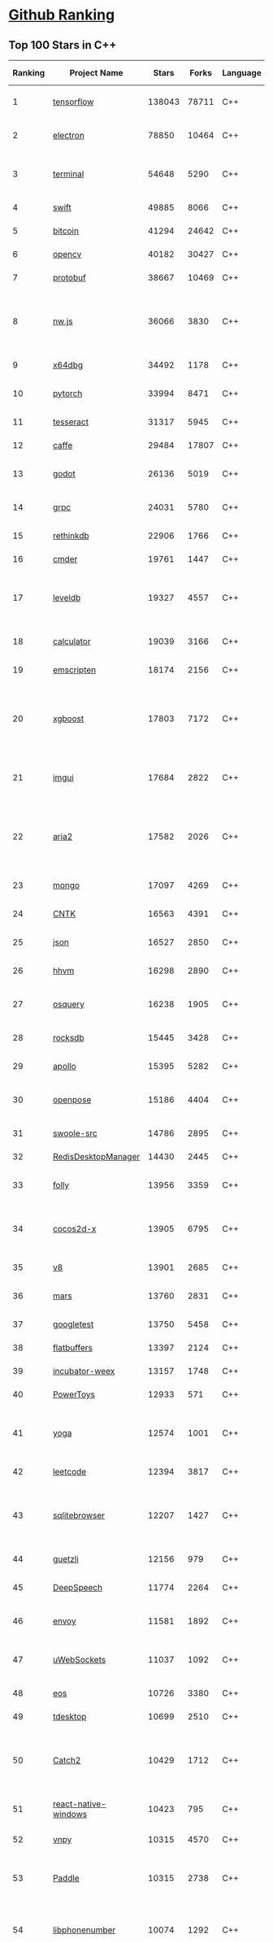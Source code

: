[Github Ranking](../README.md)
==========

## Top 100 Stars in C\+\+

| Ranking | Project Name | Stars | Forks | Language | Open Issues | Description | Last Commit |
| ------- | ------------ | ----- | ----- | -------- | ----------- | ----------- | ----------- |
| 1 | [tensorflow](https://github.com/tensorflow/tensorflow) | 138043 | 78711 | C++ | 3072 | An Open Source Machine Learning Framework for Everyone | 2019-11-26T10:50:08Z |
| 2 | [electron](https://github.com/electron/electron) | 78850 | 10464 | C++ | 1234 | :electron: Build cross-platform desktop apps with JavaScript, HTML, and CSS | 2019-11-26T08:27:40Z |
| 3 | [terminal](https://github.com/microsoft/terminal) | 54648 | 5290 | C++ | 781 | The new Windows Terminal, and the original Windows console host - all in the same place! | 2019-11-26T07:43:40Z |
| 4 | [swift](https://github.com/apple/swift) | 49885 | 8066 | C++ | 475 | The Swift Programming Language | 2019-11-26T10:12:04Z |
| 5 | [bitcoin](https://github.com/bitcoin/bitcoin) | 41294 | 24642 | C++ | 1083 | Bitcoin Core integration/staging tree | 2019-11-26T10:44:11Z |
| 6 | [opencv](https://github.com/opencv/opencv) | 40182 | 30427 | C++ | 1746 | Open Source Computer Vision Library | 2019-11-26T09:17:33Z |
| 7 | [protobuf](https://github.com/protocolbuffers/protobuf) | 38667 | 10469 | C++ | 802 | Protocol Buffers - Google's data interchange format | 2019-11-26T08:07:32Z |
| 8 | [nw.js](https://github.com/nwjs/nw.js) | 36066 | 3830 | C++ | 754 | Call all Node.js modules directly from DOM/WebWorker and enable a new way of writing applications with all Web technologies. | 2019-11-25T08:26:53Z |
| 9 | [x64dbg](https://github.com/x64dbg/x64dbg) | 34492 | 1178 | C++ | 367 | An open-source x64/x32 debugger for windows. | 2019-11-23T12:44:04Z |
| 10 | [pytorch](https://github.com/pytorch/pytorch) | 33994 | 8471 | C++ | 4622 | Tensors and Dynamic neural networks in Python with strong GPU acceleration | 2019-11-26T10:52:47Z |
| 11 | [tesseract](https://github.com/tesseract-ocr/tesseract) | 31317 | 5945 | C++ | 243 | Tesseract Open Source OCR Engine (main repository) | 2019-11-26T10:55:09Z |
| 12 | [caffe](https://github.com/BVLC/caffe) | 29484 | 17807 | C++ | 1078 | Caffe: a fast open framework for deep learning. | 2019-11-18T13:06:33Z |
| 13 | [godot](https://github.com/godotengine/godot) | 26136 | 5019 | C++ | 5832 | Godot Engine – Multi-platform 2D and 3D game engine | 2019-11-26T10:42:30Z |
| 14 | [grpc](https://github.com/grpc/grpc) | 24031 | 5780 | C++ | 942 | The C based gRPC (C++, Python, Ruby, Objective-C, PHP, C#) | 2019-11-26T05:02:08Z |
| 15 | [rethinkdb](https://github.com/rethinkdb/rethinkdb) | 22906 | 1766 | C++ | 1444 | The open-source database for the realtime web. | 2019-11-26T05:16:02Z |
| 16 | [cmder](https://github.com/cmderdev/cmder) | 19761 | 1447 | C++ | 5 | Lovely console emulator package for Windows | 2019-11-23T23:13:57Z |
| 17 | [leveldb](https://github.com/google/leveldb) | 19327 | 4557 | C++ | 128 | LevelDB is a fast key-value storage library written at Google that provides an ordered mapping from string keys to string values. | 2019-11-25T15:22:36Z |
| 18 | [calculator](https://github.com/microsoft/calculator) | 19039 | 3166 | C++ | 142 | Windows Calculator: A simple yet powerful calculator that ships with Windows | 2019-11-26T04:34:44Z |
| 19 | [emscripten](https://github.com/emscripten-core/emscripten) | 18174 | 2156 | C++ | 756 | Emscripten: An LLVM-to-Web Compiler | 2019-11-26T10:27:34Z |
| 20 | [xgboost](https://github.com/dmlc/xgboost) | 17803 | 7172 | C++ | 212 | Scalable, Portable and Distributed Gradient Boosting (GBDT, GBRT or GBM) Library,  for Python, R, Java, Scala, C++ and more. Runs on single machine, Hadoop, Spark, Flink and DataFlow | 2019-11-26T02:42:48Z |
| 21 | [imgui](https://github.com/ocornut/imgui) | 17684 | 2822 | C++ | 455 | Dear ImGui: Bloat-free Immediate Mode Graphical User interface for C++ with minimal dependencies | 2019-11-25T21:41:42Z |
| 22 | [aria2](https://github.com/aria2/aria2) | 17582 | 2026 | C++ | 643 | aria2 is a lightweight multi-protocol & multi-source, cross platform download utility operated in command-line. It supports HTTP/HTTPS, FTP, SFTP, BitTorrent and Metalink. | 2019-11-25T12:52:11Z |
| 23 | [mongo](https://github.com/mongodb/mongo) | 17097 | 4269 | C++ | 41 | The MongoDB Database | 2019-11-26T05:49:15Z |
| 24 | [CNTK](https://github.com/microsoft/CNTK) | 16563 | 4391 | C++ | 795 | Microsoft Cognitive Toolkit (CNTK), an open source deep-learning toolkit | 2019-11-21T21:40:00Z |
| 25 | [json](https://github.com/nlohmann/json) | 16527 | 2850 | C++ | 36 | JSON for Modern C++ | 2019-11-23T13:40:23Z |
| 26 | [hhvm](https://github.com/facebook/hhvm) | 16298 | 2890 | C++ | 874 | A virtual machine for executing programs written in Hack. | 2019-11-26T02:27:34Z |
| 27 | [osquery](https://github.com/osquery/osquery) | 16238 | 1905 | C++ | 634 | SQL powered operating system instrumentation, monitoring, and analytics. | 2019-11-25T20:12:52Z |
| 28 | [rocksdb](https://github.com/facebook/rocksdb) | 15445 | 3428 | C++ | 420 | A library that provides an embeddable, persistent key-value store for fast storage. | 2019-11-26T06:22:33Z |
| 29 | [apollo](https://github.com/ApolloAuto/apollo) | 15395 | 5282 | C++ | 501 | An open autonomous driving platform | 2019-11-26T09:04:56Z |
| 30 | [openpose](https://github.com/CMU-Perceptual-Computing-Lab/openpose) | 15186 | 4404 | C++ | 22 | OpenPose: Real-time multi-person keypoint detection library for body, face, hands, and foot estimation | 2019-11-25T06:30:38Z |
| 31 | [swoole-src](https://github.com/swoole/swoole-src) | 14786 | 2895 | C++ | 56 | 🚀 Coroutine-based concurrency library for PHP | 2019-11-26T10:09:24Z |
| 32 | [RedisDesktopManager](https://github.com/uglide/RedisDesktopManager) | 14430 | 2445 | C++ | 35 | :wrench: Cross-platform GUI management tool for Redis | 2019-11-26T09:48:04Z |
| 33 | [folly](https://github.com/facebook/folly) | 13956 | 3359 | C++ | 195 | An open-source C++ library developed and used at Facebook. | 2019-11-23T21:22:31Z |
| 34 | [cocos2d-x](https://github.com/cocos2d/cocos2d-x) | 13905 | 6795 | C++ | 1358 | Cocos2d-x is a suite of open-source, cross-platform, game-development tools used by millions of developers all over the world. | 2019-11-26T09:33:53Z |
| 35 | [v8](https://github.com/v8/v8) | 13901 | 2685 | C++ | 1 | The official mirror of the V8 Git repository | 2019-10-10T17:52:03Z |
| 36 | [mars](https://github.com/Tencent/mars) | 13760 | 2831 | C++ | 134 | Mars is a cross-platform network component  developed by WeChat. | 2019-11-26T06:59:10Z |
| 37 | [googletest](https://github.com/google/googletest) | 13750 | 5458 | C++ | 143 | Googletest - Google Testing and Mocking Framework | 2019-11-25T16:57:34Z |
| 38 | [flatbuffers](https://github.com/google/flatbuffers) | 13397 | 2124 | C++ | 235 | FlatBuffers: Memory Efficient Serialization Library | 2019-11-26T10:58:05Z |
| 39 | [incubator-weex](https://github.com/apache/incubator-weex) | 13157 | 1748 | C++ | 108 | Apache Weex (Incubating) | 2019-11-25T02:09:03Z |
| 40 | [PowerToys](https://github.com/microsoft/PowerToys) | 12933 | 571 | C++ | 434 | Windows system utilities to maximize productivity | 2019-11-26T10:46:24Z |
| 41 | [yoga](https://github.com/facebook/yoga) | 12574 | 1001 | C++ | 234 | Yoga is a cross-platform layout engine which implements Flexbox. Follow https://twitter.com/yogalayout for updates. | 2019-11-26T06:22:36Z |
| 42 | [leetcode](https://github.com/haoel/leetcode) | 12394 | 3817 | C++ | 52 | LeetCode Problems' Solutions  | 2019-10-29T09:00:59Z |
| 43 | [sqlitebrowser](https://github.com/sqlitebrowser/sqlitebrowser) | 12207 | 1427 | C++ | 380 | Official home of the DB Browser for SQLite (DB4S) project. Previously known as "SQLite Database Browser" and "Database Browser for SQLite". Website at:  | 2019-11-22T11:44:38Z |
| 44 | [guetzli](https://github.com/google/guetzli) | 12156 | 979 | C++ | 117 | Perceptual JPEG encoder | 2019-10-25T12:45:03Z |
| 45 | [DeepSpeech](https://github.com/mozilla/DeepSpeech) | 11774 | 2264 | C++ | 109 | A TensorFlow implementation of Baidu's DeepSpeech architecture | 2019-11-25T11:52:19Z |
| 46 | [envoy](https://github.com/envoyproxy/envoy) | 11581 | 1892 | C++ | 624 | Cloud-native high-performance edge/middle/service proxy | 2019-11-26T09:31:55Z |
| 47 | [uWebSockets](https://github.com/uNetworking/uWebSockets) | 11037 | 1092 | C++ | 18 | Simple, secure & standards compliant web I/O for the most demanding of applications | 2019-11-25T20:57:30Z |
| 48 | [eos](https://github.com/EOSIO/eos) | 10726 | 3380 | C++ | 288 | An open source smart contract platform  | 2019-11-26T10:48:22Z |
| 49 | [tdesktop](https://github.com/telegramdesktop/tdesktop) | 10699 | 2510 | C++ | 1181 | Telegram Desktop messaging app | 2019-11-25T15:46:10Z |
| 50 | [Catch2](https://github.com/catchorg/Catch2) | 10429 | 1712 | C++ | 220 | A modern, C++-native, header-only, test framework for unit-tests, TDD and BDD - using C++11, C++14, C++17 and later (or C++03 on the Catch1.x branch) | 2019-11-21T15:22:06Z |
| 51 | [react-native-windows](https://github.com/microsoft/react-native-windows) | 10423 | 795 | C++ | 335 | A framework for building native Windows apps with React. | 2019-11-26T01:59:47Z |
| 52 | [vnpy](https://github.com/vnpy/vnpy) | 10315 | 4570 | C++ | 28 | 基于Python的开源量化交易平台开发框架 | 2019-11-26T03:51:22Z |
| 53 | [Paddle](https://github.com/PaddlePaddle/Paddle) | 10315 | 2738 | C++ | 1738 | PArallel Distributed Deep LEarning （『飞桨』核心框架，高性能单机、分布式训练和跨平台部署） | 2019-11-26T10:56:23Z |
| 54 | [libphonenumber](https://github.com/google/libphonenumber) | 10074 | 1292 | C++ | 85 | Google's common Java, C++ and JavaScript library for parsing, formatting, and validating international phone numbers. | 2019-11-26T09:11:35Z |
| 55 | [LightGBM](https://github.com/microsoft/LightGBM) | 10002 | 2678 | C++ | 53 | A fast, distributed, high performance gradient boosting (GBT, GBDT, GBRT, GBM or MART) framework based on decision tree algorithms, used for ranking, classification and many other machine learning tasks. | 2019-11-26T10:09:19Z |
| 56 | [notepad-plus-plus](https://github.com/notepad-plus-plus/notepad-plus-plus) | 9946 | 2529 | C++ | 1073 | Notepad++ official repository | 2019-11-25T16:18:23Z |
| 57 | [xbmc](https://github.com/xbmc/xbmc) | 9872 | 5235 | C++ | 606 | Kodi is an award-winning free and open source home theater/media center software and entertainment hub for digital media. With its beautiful interface and powerful skinning engine, it's available for Android, BSD, Linux, macOS, iOS and Windows. | 2019-11-26T10:52:33Z |
| 58 | [Proton](https://github.com/ValveSoftware/Proton) | 9704 | 342 | C++ | 2162 | Compatibility tool for Steam Play based on Wine and additional components | 2019-11-20T22:13:46Z |
| 59 | [foundationdb](https://github.com/apple/foundationdb) | 9630 | 783 | C++ | 394 | FoundationDB - the open source, distributed, transactional key-value store | 2019-11-26T08:47:19Z |
| 60 | [Karabiner-Elements](https://github.com/pqrs-org/Karabiner-Elements) | 9499 | 579 | C++ | 84 | Karabiner-Elements is a powerful utility for keyboard customization on macOS Sierra (10.12) or later. | 2019-11-17T13:33:23Z |
| 61 | [incubator-brpc](https://github.com/apache/incubator-brpc) | 9406 | 2262 | C++ | 205 | Industrial-grade RPC framework used throughout Baidu, with 1,000,000+ instances and thousands kinds of services, called "baidu-rpc" inside Baidu. | 2019-11-26T10:06:43Z |
| 62 | [AirSim](https://github.com/microsoft/AirSim) | 9218 | 2384 | C++ | 491 | Open source simulator for autonomous vehicles built on Unreal Engine / Unity, from Microsoft AI & Research | 2019-11-24T07:18:06Z |
| 63 | [openage](https://github.com/SFTtech/openage) | 9199 | 896 | C++ | 216 | Free (as in freedom) open source clone of the Age of Empires II engine :rocket: | 2019-11-25T01:21:13Z |
| 64 | [turicreate](https://github.com/apple/turicreate) | 9183 | 919 | C++ | 479 | Turi Create simplifies the development of custom machine learning models. | 2019-11-26T05:46:06Z |
| 65 | [CRYENGINE](https://github.com/CRYTEK/CRYENGINE) | 9170 | 1794 | C++ | 83 | CRYENGINE is a powerful real-time game development platform created by Crytek. | 2019-11-07T14:02:03Z |
| 66 | [hardseed](https://github.com/yangyangwithgnu/hardseed) | 9159 | 1969 | C++ | 35 | SEX IS ZERO (0), so, who wanna be the ONE (1), aha? | 2018-08-25T17:29:23Z |
| 67 | [openalpr](https://github.com/openalpr/openalpr) | 9000 | 2051 | C++ | 443 | Automatic License Plate Recognition library | 2019-10-21T07:15:01Z |
| 68 | [navicat-keygen](https://github.com/DoubleLabyrinth/navicat-keygen) | 8989 | 2320 | C++ | 26 | A keygen for Navicat | 2019-11-22T05:21:26Z |
| 69 | [wkhtmltopdf](https://github.com/wkhtmltopdf/wkhtmltopdf) | 8908 | 1255 | C++ | 877 | Convert HTML to PDF using Webkit (QtWebKit) | 2019-11-25T04:41:36Z |
| 70 | [ClickHouse](https://github.com/ClickHouse/ClickHouse) | 8866 | 1592 | C++ | 1195 | ClickHouse is a free analytics DBMS for big data | 2019-11-26T10:54:50Z |
| 71 | [arangodb](https://github.com/arangodb/arangodb) | 8865 | 595 | C++ | 627 | 🥑 ArangoDB is a native multi-model database with flexible data models for documents, graphs, and key-values. Build high performance applications using a convenient SQL-like query language or JavaScript extensions. | 2019-11-26T10:59:30Z |
| 72 | [yuzu](https://github.com/yuzu-emu/yuzu) | 8828 | 590 | C++ | 196 | Nintendo Switch Emulator | 2019-11-26T02:19:05Z |
| 73 | [MMKV](https://github.com/Tencent/MMKV) | 8790 | 933 | C++ | 1 | An efficient, small mobile key-value storage framework developed by WeChat. Works on iOS, Android, macOS and Windows. | 2019-11-26T10:47:49Z |
| 74 | [mosh](https://github.com/mobile-shell/mosh) | 8763 | 555 | C++ | 231 | Mobile Shell | 2019-10-17T14:29:31Z |
| 75 | [napajs](https://github.com/microsoft/napajs) | 8733 | 320 | C++ | 64 | Napa.js: a multi-threaded JavaScript runtime | 2018-10-30T21:08:57Z |
| 76 | [rapidjson](https://github.com/Tencent/rapidjson) | 8560 | 2337 | C++ | 400 | A fast JSON parser/generator for C++ with both SAX/DOM style API | 2019-11-25T04:08:36Z |
| 77 | [Tasmota](https://github.com/arendst/Tasmota) | 8548 | 2015 | C++ | 12 | Alternative firmware for ESP8266 with easy configuration using webUI, OTA updates, automation using timers or rules, expandability and entirely local control over MQTT, HTTP, Serial or KNX | 2019-11-26T09:37:36Z |
| 78 | [watchman](https://github.com/facebook/watchman) | 8468 | 668 | C++ | 76 | Watches files and records, or triggers actions, when they change.  | 2019-11-23T10:06:56Z |
| 79 | [Magisk](https://github.com/topjohnwu/Magisk) | 8461 | 1329 | C++ | 31 | A Magic Mask to Alter Android System Systemless-ly | 2019-11-26T00:09:59Z |
| 80 | [interview](https://github.com/huihut/interview) | 8395 | 2693 | C++ | 2 | 📚 C/C++ 技术面试基础知识总结，包括语言、程序库、数据结构、算法、系统、网络、链接装载库等知识及面试经验、招聘、内推等信息。 | 2019-11-16T04:02:33Z |
| 81 | [dlib](https://github.com/davisking/dlib) | 8252 | 2454 | C++ | 45 | A toolkit for making real world machine learning and data analysis applications in C++ | 2019-11-15T05:24:28Z |
| 82 | [faiss](https://github.com/facebookresearch/faiss) | 8211 | 1495 | C++ | 71 | A library for efficient similarity search and clustering of dense vectors. | 2019-11-21T10:42:04Z |
| 83 | [filament](https://github.com/google/filament) | 8125 | 579 | C++ | 75 | Filament is a real-time physically based rendering engine for Android, iOS, Windows, Linux, macOS and WASM/WebGL | 2019-11-26T09:13:50Z |
| 84 | [horovod](https://github.com/horovod/horovod) | 7998 | 1247 | C++ | 466 | Distributed training framework for TensorFlow, Keras, PyTorch, and Apache MXNet. | 2019-11-26T10:40:55Z |
| 85 | [Tars](https://github.com/TarsCloud/Tars) | 7851 | 1897 | C++ | 46 | Tars is a high-performance RPC framework based on name service and Tars protocol, also integrated administration platform, and implemented hosting-service via flexible schedule. | 2019-11-26T07:44:55Z |
| 86 | [tinyrenderer](https://github.com/ssloy/tinyrenderer) | 7807 | 660 | C++ | 6 | A brief computer graphics / rendering course | 2019-02-20T13:41:57Z |
| 87 | [libfacedetection](https://github.com/ShiqiYu/libfacedetection) | 7788 | 2208 | C++ | 59 | An open source library for face detection in images. The face detection speed can reach 1500FPS.  | 2019-09-24T02:17:18Z |
| 88 | [robomongo](https://github.com/Studio3T/robomongo) | 7720 | 665 | C++ | 653 | Native cross-platform MongoDB management tool | 2019-09-09T15:41:28Z |
| 89 | [simdjson](https://github.com/lemire/simdjson) | 7708 | 422 | C++ | 61 | Parsing gigabytes of JSON per second  | 2019-11-26T00:14:48Z |
| 90 | [ncnn](https://github.com/Tencent/ncnn) | 7705 | 2027 | C++ | 163 | ncnn is a high-performance neural network inference framework optimized for the mobile platform | 2019-11-26T06:32:09Z |
| 91 | [qBittorrent](https://github.com/qbittorrent/qBittorrent) | 7664 | 1347 | C++ | 2732 | qBittorrent BitTorrent client | 2019-11-25T19:16:51Z |
| 92 | [devilution](https://github.com/diasurgical/devilution) | 7649 | 919 | C++ | 89 | Diablo devolved - magic behind the 1996 computer game | 2019-11-17T20:45:15Z |
| 93 | [OpenRCT2](https://github.com/OpenRCT2/OpenRCT2) | 7543 | 853 | C++ | 1348 | An open source re-implementation of RollerCoaster Tycoon 2 🎢 | 2019-11-26T02:08:38Z |
| 94 | [solidity](https://github.com/ethereum/solidity) | 7441 | 2069 | C++ | 680 | Solidity, the Contract-Oriented Programming Language | 2019-11-26T10:55:56Z |
| 95 | [aseprite](https://github.com/aseprite/aseprite) | 7423 | 758 | C++ | 744 | Animated sprite editor & pixel art tool (Windows, macOS, Linux) | 2019-11-20T17:32:55Z |
| 96 | [openFrameworks](https://github.com/openframeworks/openFrameworks) | 7360 | 2345 | C++ | 906 | openFrameworks is a community-developed cross platform toolkit for creative coding in C++. | 2019-11-25T21:18:58Z |
| 97 | [shadowsocks-qt5](https://github.com/shadowsocks/shadowsocks-qt5) | 7356 | 2266 | C++ | 72 | A cross-platform shadowsocks GUI client | 2019-11-02T19:58:36Z |
| 98 | [zeal](https://github.com/zealdocs/zeal) | 7353 | 571 | C++ | 141 | Offline documentation browser inspired by Dash | 2019-11-24T21:52:33Z |
| 99 | [Gource](https://github.com/acaudwell/Gource) | 7288 | 585 | C++ | 73 | software version control visualization | 2019-11-21T05:16:08Z |
| 100 | [spdlog](https://github.com/gabime/spdlog) | 7259 | 1590 | C++ | 25 | Fast C++ logging library. | 2019-11-19T17:48:10Z |

